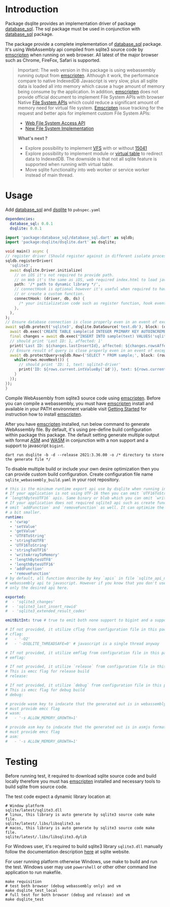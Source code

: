 # Introduction

Package dsqlite provides an implementation driver of package [database_sql](https://pub.dev/packages/database_sql).
The sql package must be used in conjunction with [database_sql](https://pub.dev/packages/database_sql) package.

The package provide a complete implementation of [database_sql](https://pub.dev/packages/database_sql) package.
It's using WebAssembly api compiled from sqlite3 source code by [emscripten](https://emscripten.org/) when running
on web browser. All latest of the major browser such as Chrome, FireFox, Safari is supported.

> Important: The web version in this package is using webassembly running output from [emscripten](https://emscripten.org/).
> Although it work, the performance compare to native IndexedDB Javascript is very slow, plus all sqlite data
> is loaded all into memory which cause a huge amount of memory being consume by the application. In addition, [emscripten](https://emscripten.org/)
> does not provide official document to implement File System APIs with browser Native [File System APIs](https://developer.mozilla.org/en-US/docs/Web/API/FileSystem)
> which could reduce a significant amount of memory need for virtual file system.
> [Emscripten](https://emscripten.org/) issue tracking for the request and better apis for implement custom File System APIs:
> * [Web File System Access API ](https://github.com/emscripten-core/emscripten/issues/15277)
> * [New File System Implementation](https://github.com/emscripten-core/emscripten/issues/15041)
>
> **What's next ?**
> - Explore possibility to implement [VFS](https://sqlite.org/vfs.html) with or without [15041](https://github.com/emscripten-core/emscripten/issues/15041)
> - Explore possibility to implement module or [virtual table](https://sqlite.org/vtab.html) to redirect data to IndexedDB. The downside is that not all
>   sqlite feature is supported when running with virtual table.
> - Move sqlite functionality into web worker or service worker instead of main thread.

# Usage
Add [database_sql](https://pub.dev/packages/database_sql) and [dsqlite](https://pub.dev/packages/dsqlite) to `pubspec.yaml`
```yaml
dependencies:
  database_sql: 0.0.1
  dsqlite: 0.0.1
```

```dart
import 'package:database_sql/database_sql.dart' as sqldb;
import 'package:dsqlite/dsqlite.dart' as dsqlite;

void main() async {
// register driver (Should register against in different isolate process)
sqldb.registerDriver(
  'sqlite3',
  await dsqlite.Driver.initialize(
    // on iOS it's not required to provide path.
    // on Web it's the same as iOS, web required index.html to load javascript file and webassembly
    path: '/* path to dynamic library */',
    // connectHook is optional however it's useful when required to have registration for hook event
    // or create a custom function.
    connectHook: (driver, db, ds) {
      /* your initialization code such as register function, hook event */
    },
  ),
);
// Ensure database connection is close properly even in an event of exception occurred. 
await sqldb.protect('sqlite3', dsqlite.DataSource('test.db'), block: (db) async {
  await db.exec('CREATE TABLE sample(id INTEGER PRIMARY KEY AUTOINCREMENT, text TEXT);');
  final changes = await db.exec("INSERT INTO sample(text) VALUES('sqlite3-driver')");
  // should print 'Last ID: 1, affected: 1'
  print('Last ID: ${changes.lastInsertId}, affected: ${changes.rowsAffected}');
  // Ensure result of query is close properly even in an event of exception occurred.
  await db.protectQuery<sqldb.Row>('SELECT * FROM sample;', block: (rows) async {
    while(rows.moveNext()) {
      // should print 'ID: 1, text: sqlite3-driver'
      print('ID: ${rows.current.intValueBy('id')}, text: ${rows.current.stringValueBy('text')}');
    }
  });
});
}
```

Compile WebAssembly from sqlite3 source code using [emscripten](https://emscripten.org/). Before you
can compile a webassembly, you must have [emscripten](https://emscripten.org/) install and available
in your PATH environment variable visit [Getting Started](https://emscripten.org/docs/getting_started/downloads.html)
for instruction how to install [emscripten](https://emscripten.org/).

After you have [emscripten](https://emscripten.org/) installed, run below command to generate WebAssembly file.
By default, it's using pre-define build configuration within package this package. The default setting
generate multiple output with format [ASM](http://asmjs.org/) and [WASM](https://webassembly.org/) in
conjunction with a non support and a support to javascript `bigint`. 

```shell script
dart run dsqlite -b -d --release 2021:3.36.00 -o /* directory to store the generate file */
```

To disable multiple build or include your own desire optimization then you can provide custom build
configuration. Create configuration file name `sqlite_webassembly_build.yaml` in your root repository.

```yaml
# this is the minimum runtime export api use by dsqlite when running in web browser
# If your application is not using UTF-16 then you can omit `UTF16ToString`, `stringToUTF16` and 
# `lengthBytesUTF16` apis. Same binary or blob which you can omit `writeArrayToMemory`.
# If your application does not required sqlite3 api such as create function or callback then you 
# omit `addFunction` and `removeFunction` as well. It can optimize the generated javascript size to 
# a bit smaller.
runtime:
  - 'cwrap'
  - 'setValue'
  - 'getValue'
  - 'UTF8ToString'
  - 'stringToUTF8'
  - 'UTF16ToString'
  - 'stringToUTF16'
  - 'writeArrayToMemory'
  - 'lengthBytesUTF8'
  - 'lengthBytesUTF16'
  - 'addFunction'
  - 'removeFunction'
# by default, all function describe by key `apis` in file `sqlite_api_meta.yaml` is used for exposing
# webassembly api to javascript. However if you know that you don't use certain api then you can list
# only the desired api here.

exported:
#  - 'sqlite3_changes'
#  - 'sqlite3_last_insert_rowid'
#  - 'sqlite3_extended_result_codes'

emitBitInt: true # true to emit both none support to bigint and a support to bigint

# If not provided, it utilize cflag from configuration file in this package.
# cflag:
#   - '-O2'
#   - '-DSQLITE_THREADSAFE=0' # javascript is a single thread anyway

# If not provided, it utilize emflag from configuration file in this package.
# emflag:

# If not provided, it utilize `release` from configuration file in this package.
# This is emcc flag for release build
# release:

# If not provided, it utilize `debug` from configuration file in this package.
# This is emcc flag for debug build
# debug:

# provide wasm key to indacate that the generated out is in webassembly wasm format
# must provide emcc flag
# wasm:
#   - '-s ALLOW_MEMORY_GROWTH=1'

# provide asm key to indacate that the generated out is in asmjs format
# must provide emcc flag
# asm:
#   - '-s ALLOW_MEMORY_GROWTH=1'
```  

# Testing

Before running test, it required to download sqlite source code and build locally therefore you must
has [emscripten](https://emscripten.org/) installed and necessary tools to build sqlite from source code.

The test code expect a dynamic library location at:
```shell script
# Window platform
sqlite/latest/sqlite3.dll
# linux, this library is auto generate by sqlite3 source code make file.
sqlite/latest/.libs/libsqlite3.so
# macos, this library is auto generate by sqlite3 source code make file.
sqlite/latest/.libs/libsqlite3.dylib
```

For Windows user, it's required to build sqlite3 library `sqlite3.dll` manually follow the documentation
description [here](https://www.sqlite.org/howtocompile.html#building_a_windows_dll) at sqlite website.

For user running platform otherwise Windows, use make to build and run the test. Windows user may use
`powershell` or other other command line application to run makefile.
```shell script
make requisition
# test both browser (debug webassembly only) and vm
make dsqlite_test_local
# full test for both browser (debug and release) and vm
make dsqlite_test
```
